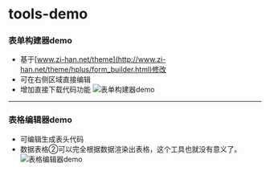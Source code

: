 # tools-demo


### 表单构建器demo

* 基于[www.zi-han.net/theme](http://www.zi-han.net/theme/hplus/form_builder.html)修改
* 可在右侧区域直接编辑
* 增加直接下载代码功能
![表单构建器demo](http://oukblmr36.bkt.clouddn.com/tools-demo/form-builder.jpg)
----
### 表格编辑器demo
* 可编辑生成表头代码
* 数据表格②可以完全根据数据渲染出表格，这个工具也就没有意义了。
![表格编辑器demo](http://oukblmr36.bkt.clouddn.com/tools-demo/table-head-builder.jpg)